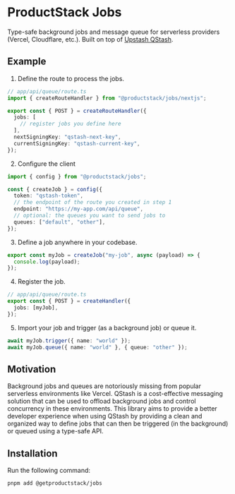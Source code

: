 # ProductStack Jobs

Type-safe background jobs and message queue for serverless providers (Vercel, Cloudflare, etc.). Built on top of
[Upstash QStash](https://upstash.com/docs/qstash/).

## Example

1. Define the route to process the jobs.

```ts
// app/api/queue/route.ts
import { createRouteHandler } from "@productstack/jobs/nextjs";

export const { POST } = createRouteHandler({
  jobs: [
    // register jobs you define here
  ],
  nextSigningKey: "qstash-next-key",
  currentSigningKey: "qstash-current-key",
});
```

2. Configure the client

```ts
import { config } from "@productstack/jobs";

const { createJob } = config({
  token: "qstash-token",
  // the endpoint of the route you created in step 1
  endpoint: "https://my-app.com/api/queue",
  // optional: the queues you want to send jobs to
  queues: ["default", "other"],
});
```

3. Define a job anywhere in your codebase.

```ts
export const myJob = createJob("my-job", async (payload) => {
  console.log(payload);
});
```

4. Register the job.

```ts
// app/api/queue/route.ts
export const { POST } = createHandler({
  jobs: [myJob],
});
```

5. Import your job and trigger (as a background job) or queue it.

```ts
await myJob.trigger({ name: "world" });
await myJob.queue({ name: "world" }, { queue: "other" });
```

## Motivation

Background jobs and queues are notoriously missing from popular serverless environments like Vercel. QStash is a cost-effective messaging solution that can be used to offload background jobs and control concurrency in these environments. This library aims to provide a better developer experience when using QStash by providing a clean and organized way to define jobs that can then be triggered (in the background) or queued using a type-safe API.

## Installation

Run the following command:

```sh
pnpm add @getproductstack/jobs
```
